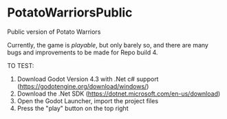 # PotatoWarriorsPublic
Public version of Potato Warriors

Currently, the game is *playable*, but only barely so, and there are many bugs and improvements to be made for Repo build 4.

TO TEST:

1. Download Godot Version 4.3 with .Net c# support (https://godotengine.org/download/windows/)
2. Download the .Net SDK (https://dotnet.microsoft.com/en-us/download)
3. Open the Godot Launcher, import the project files
4. Press the "play" button on the top right
